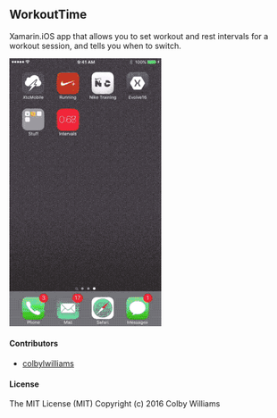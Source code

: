 ## WorkoutTime
Xamarin.iOS app that allows you to set workout and rest intervals for a workout session, and tells you when to switch.


![Alt text](/Intervals.gif?raw=true "Preview")


#### Contributors
* [colbylwilliams](https://github.com/colbylwilliams)


#### License
The MIT License (MIT)
Copyright (c) 2016 Colby Williams